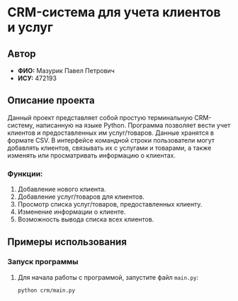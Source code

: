 # CRM-система для учета клиентов и услуг

## Автор
- **ФИО:** Мазурик Павел Петрович
- **ИСУ:** 472193

## Описание проекта
Данный проект представляет собой простую терминальную CRM-систему, написанную на языке Python. Программа позволяет вести учет клиентов и предоставленных им услуг/товаров. Данные хранятся в формате CSV. В интерфейсе командной строки пользователи могут добавлять клиентов, связывать их с услугами и товарами, а также изменять или просматривать информацию о клиентах.

### Функции:
1. Добавление нового клиента.
2. Добавление услуг/товаров для клиентов.
3. Просмотр списка услуг/товаров, предоставленных клиенту.
4. Изменение информации о клиенте.
5. Возможность вывода списка всех клиентов.

## Примеры использования

### Запуск программы
1. Для начала работы с программой, запустите файл `main.py`:
   ```bash
   python crm/main.py

